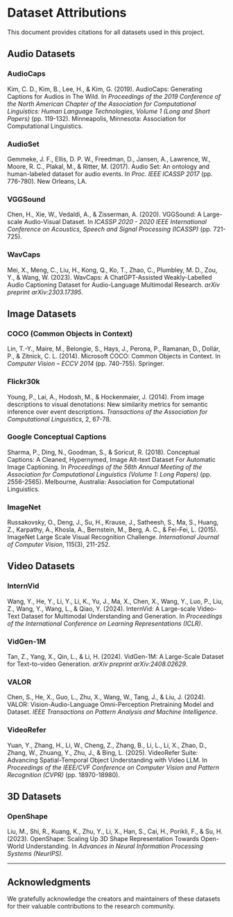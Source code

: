 # Dataset Attributions

This document provides citations for all datasets used in this project.

## Audio Datasets

### AudioCaps
Kim, C. D., Kim, B., Lee, H., & Kim, G. (2019). AudioCaps: Generating Captions for Audios in The Wild. In *Proceedings of the 2019 Conference of the North American Chapter of the Association for Computational Linguistics: Human Language Technologies, Volume 1 (Long and Short Papers)* (pp. 119-132). Minneapolis, Minnesota: Association for Computational Linguistics.

### AudioSet
Gemmeke, J. F., Ellis, D. P. W., Freedman, D., Jansen, A., Lawrence, W., Moore, R. C., Plakal, M., & Ritter, M. (2017). Audio Set: An ontology and human-labeled dataset for audio events. In *Proc. IEEE ICASSP 2017* (pp. 776-780). New Orleans, LA.

### VGGSound
Chen, H., Xie, W., Vedaldi, A., & Zisserman, A. (2020). VGGSound: A Large-scale Audio-Visual Dataset. In *ICASSP 2020 - 2020 IEEE International Conference on Acoustics, Speech and Signal Processing (ICASSP)* (pp. 721-725).

### WavCaps
Mei, X., Meng, C., Liu, H., Kong, Q., Ko, T., Zhao, C., Plumbley, M. D., Zou, Y., & Wang, W. (2023). WavCaps: A ChatGPT-Assisted Weakly-Labelled Audio Captioning Dataset for Audio-Language Multimodal Research. *arXiv preprint arXiv:2303.17395*.

## Image Datasets

### COCO (Common Objects in Context)
Lin, T.-Y., Maire, M., Belongie, S., Hays, J., Perona, P., Ramanan, D., Dollár, P., & Zitnick, C. L. (2014). Microsoft COCO: Common Objects in Context. In *Computer Vision – ECCV 2014* (pp. 740-755). Springer.

### Flickr30k
Young, P., Lai, A., Hodosh, M., & Hockenmaier, J. (2014). From image descriptions to visual denotations: New similarity metrics for semantic inference over event descriptions. *Transactions of the Association for Computational Linguistics*, 2, 67-78.

### Google Conceptual Captions
Sharma, P., Ding, N., Goodman, S., & Soricut, R. (2018). Conceptual Captions: A Cleaned, Hypernymed, Image Alt-text Dataset For Automatic Image Captioning. In *Proceedings of the 56th Annual Meeting of the Association for Computational Linguistics (Volume 1: Long Papers)* (pp. 2556-2565). Melbourne, Australia: Association for Computational Linguistics.

### ImageNet
Russakovsky, O., Deng, J., Su, H., Krause, J., Satheesh, S., Ma, S., Huang, Z., Karpathy, A., Khosla, A., Bernstein, M., Berg, A. C., & Fei-Fei, L. (2015). ImageNet Large Scale Visual Recognition Challenge. *International Journal of Computer Vision*, 115(3), 211-252.

## Video Datasets

### InternVid
Wang, Y., He, Y., Li, Y., Li, K., Yu, J., Ma, X., Chen, X., Wang, Y., Luo, P., Liu, Z., Wang, Y., Wang, L., & Qiao, Y. (2024). InternVid: A Large-scale Video-Text Dataset for Multimodal Understanding and Generation. In *Proceedings of the International Conference on Learning Representations (ICLR)*.

### VidGen-1M
Tan, Z., Yang, X., Qin, L., & Li, H. (2024). VidGen-1M: A Large-Scale Dataset for Text-to-video Generation. *arXiv preprint arXiv:2408.02629*.

### VALOR
Chen, S., He, X., Guo, L., Zhu, X., Wang, W., Tang, J., & Liu, J. (2024). VALOR: Vision-Audio-Language Omni-Perception Pretraining Model and Dataset. *IEEE Transactions on Pattern Analysis and Machine Intelligence*.

### VideoRefer
Yuan, Y., Zhang, H., Li, W., Cheng, Z., Zhang, B., Li, L., Li, X., Zhao, D., Zhang, W., Zhuang, Y., Zhu, J., & Bing, L. (2025). VideoRefer Suite: Advancing Spatial-Temporal Object Understanding with Video LLM. In *Proceedings of the IEEE/CVF Conference on Computer Vision and Pattern Recognition (CVPR)* (pp. 18970-18980).


## 3D Datasets

### OpenShape
Liu, M., Shi, R., Kuang, K., Zhu, Y., Li, X., Han, S., Cai, H., Porikli, F., & Su, H. (2023). OpenShape: Scaling Up 3D Shape Representation Towards Open-World Understanding. In *Advances in Neural Information Processing Systems (NeurIPS)*.


---

## Acknowledgments

We gratefully acknowledge the creators and maintainers of these datasets for their valuable contributions to the research community.